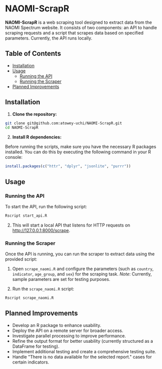 # NAOMI-ScrapR

**NAOMI-ScrapR** is a web scraping tool designed to extract data from the NAOMI Spectrum website. It consists of two components: an API to handle scraping requests and a script that scrapes data based on specified parameters. Currently, the API runs locally.

## Table of Contents

- [Installation](#installation)
- [Usage](#usage)
  - [Running the API](#running-the-api)
  - [Running the Scraper](#running-the-scraper)
- [Planned Improvements](#planned-improvements)

## Installation

1. **Clone the repository:**

```bash
git clone git@github.com:atowey-uchi/NAOMI-ScrapR.git
cd NAOMI-ScrapR
```
2. **Install R dependencies:**

Before running the scripts, make sure you have the necessary R packages installed. You can do this by executing the following command in your R console:

  ```r
  install.packages(c("httr", "dplyr", "jsonlite", "purrr"))
  ```
## Usage

### Running the API

To start the API, run the following script:

  ```bash
  Rscript start_api.R
  ```

2. This will start a local API that listens for HTTP requests on http://127.0.0.1:8000/scrape.

### Running the Scraper
Once the API is running, you can run the scraper to extract data using the provided script:

1. Open `scrape_naomi.R` and configure the parameters (such as `country`, `indicator`, `age_group`, and `sex`) for the scraping task.
   *Note*: Currently, sample parameters are set for testing purposes.

3. Run the `scrape_naomi.R` script:
  ```bash
  Rscript scrape_naomi.R
  ```

## Planned Improvements
- Develop an R package to enhance usability.
- Deploy the API on a remote server for broader access.
- Investigate parallel processing to improve performance.
- Refine the output format for better usability (currently structured as a DataFrame for testing).
- Implement additional testing and create a comprehensive testing suite.
- Handle "There is no data available for the selected report." cases for certain indicators.


